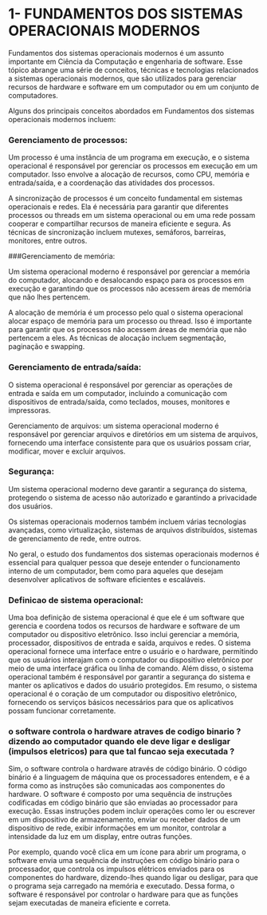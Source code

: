 # 1- FUNDAMENTOS DOS SISTEMAS OPERACIONAIS MODERNOS

Fundamentos dos sistemas operacionais modernos é um assunto importante em Ciência da Computação e engenharia de software. Esse tópico abrange uma série de conceitos, técnicas e tecnologias relacionados a sistemas operacionais modernos, que são utilizados para gerenciar recursos de hardware e software em um computador ou em um conjunto de computadores.

Alguns dos principais conceitos abordados em Fundamentos dos sistemas operacionais modernos incluem:

### Gerenciamento de processos:

 Um processo é uma instância de um programa em execução, e o sistema operacional é responsável por gerenciar os processos em execução em um computador. Isso envolve a alocação de recursos, como CPU, memória e entrada/saída, e a coordenação das atividades dos processos.
 
  A sincronização de processos é um conceito fundamental em sistemas operacionais e redes. Ela é necessária para garantir que diferentes processos ou threads em um sistema operacional ou em uma rede possam cooperar e compartilhar recursos de maneira eficiente e segura. As técnicas de sincronização incluem mutexes, semáforos, barreiras, monitores, entre outros.



###Gerenciamento de memória: 

Um sistema operacional moderno é responsável por gerenciar a memória do computador, alocando e desalocando espaço para os processos em execução e garantindo que os processos não acessem áreas de memória que não lhes pertencem.

 A alocação de memória é um processo pelo qual o sistema operacional alocar espaço de memória para um processo ou thread. Isso é importante para garantir que os processos não acessem áreas de memória que não pertencem a eles. As técnicas de alocação incluem segmentação, paginação e swapping.

### Gerenciamento de entrada/saída: 

O sistema operacional é responsável por gerenciar as operações de entrada e saída em um computador, incluindo a comunicação com dispositivos de entrada/saída, como teclados, mouses, monitores e impressoras.

Gerenciamento de arquivos: um sistema operacional moderno é responsável por gerenciar arquivos e diretórios em um sistema de arquivos, fornecendo uma interface consistente para que os usuários possam criar, modificar, mover e excluir arquivos.

### Segurança: 

Um sistema operacional moderno deve garantir a segurança do sistema, protegendo o sistema de acesso não autorizado e garantindo a privacidade dos usuários.

Os sistemas operacionais modernos também incluem várias tecnologias avançadas, como virtualização, sistemas de arquivos distribuídos, sistemas de gerenciamento de rede, entre outros.

No geral, o estudo dos fundamentos dos sistemas operacionais modernos é essencial para qualquer pessoa que deseje entender o funcionamento interno de um computador, bem como para aqueles que desejam desenvolver aplicativos de software eficientes e escaláveis.

### Definicao de sistema operacional:

Uma boa definição de sistema operacional é que ele é um software que gerencia e coordena todos os recursos de hardware e software de um computador ou dispositivo eletrônico. Isso inclui gerenciar a memória, processador, dispositivos de entrada e saída, arquivos e redes. O sistema operacional fornece uma interface entre o usuário e o hardware, permitindo que os usuários interajam com o computador ou dispositivo eletrônico por meio de uma interface gráfica ou linha de comando. Além disso, o sistema operacional também é responsável por garantir a segurança do sistema e manter os aplicativos e dados do usuário protegidos. Em resumo, o sistema operacional é o coração de um computador ou dispositivo eletrônico, fornecendo os serviços básicos necessários para que os aplicativos possam funcionar corretamente.

### o software controla o hardware atraves de codigo binario ? dizendo ao computador quando ele deve ligar e desligar (impulsos eletricos) para que tal funcao seja executada ?

Sim, o software controla o hardware através de código binário. O código binário é a linguagem de máquina que os processadores entendem, e é a forma como as instruções são comunicadas aos componentes do hardware. O software é composto por uma sequência de instruções codificadas em código binário que são enviadas ao processador para execução. Essas instruções podem incluir operações como ler ou escrever em um dispositivo de armazenamento, enviar ou receber dados de um dispositivo de rede, exibir informações em um monitor, controlar a intensidade da luz em um display, entre outras funções.

Por exemplo, quando você clica em um ícone para abrir um programa, o software envia uma sequência de instruções em código binário para o processador, que controla os impulsos elétricos enviados para os componentes do hardware, dizendo-lhes quando ligar ou desligar, para que o programa seja carregado na memória e executado. Dessa forma, o software é responsável por controlar o hardware para que as funções sejam executadas de maneira eficiente e correta.

